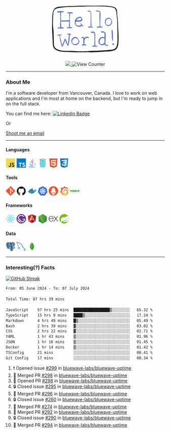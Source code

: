 <div align="center">
    <img src="./img/hello_world.webp" height="200px" width="">
    <div>
        <a href="https://www.linkedin.com/in/ajhollid">
            <img src="https://img.shields.io/badge/LinkedIn-blue"/>
        </a>
        <img src="https://komarev.com/ghpvc/?username=ajhollid&color=yellow" alt="View Counter">
    </div>
</div>

---

### About Me

I'm a software developer from Vancouver, Canada. I love to work on web applications and I'm most at home on the backend, but I'm ready to jump in on the full stack.

You can find me here: [![Linkedin Badge](https://img.shields.io/badge/-ajhollid-blue?style=flat&logo=Linkedin&logoColor=white)](https://www.linkedin.com/in/ajhollid)

Or

[Shoot me an email](mailto:ajhollid@gmail.com)

---

#### Languages

<div>
    <img src="./img/devicons/javascript-original.svg" width=30 height=30 alt="JavaScript">
    <img src="/img/devicons/typescript-original.svg" width=30 height=30 alt="TypeScript">
    <img src="./img/devicons/java-original.svg" width=30 height=30 alt="Java">
    <img src="./img/devicons/go-original.svg" width=30 height=30 alt="Golang">
    <img src="./img/devicons/html5-original.svg" width=30 height=30 alt="HTML 5">
    <img src="./img/devicons/css3-original.svg" width=30 height=30 alt="CSS 3">
</div>

#### Tools

<div>
    <img src="./img/devicons/git-original.svg" width=30 height=30 alt="Git">
    <img src="./img/devicons/github-original.svg" width=30 height=30 alt="Github">
    <img src="./img/devicons/docker-original.svg" width=30 
    height=30 alt="Docker">
    <img src="./img/devicons/kubernetes-original.svg" width=30 height=30 alt="K8">
    <img src="./img/devicons/prometheus-original.svg" width=30 height=30 alt="Prometheus">
    <img src="./img/devicons/grafana-original.svg" width=30 height=30 alt="Grafana">
    <img src="./img/devicons/nginx-original.svg" width=30 height=30 alt="Nginx">
</div>

#### Frameworks

<div>
    <img src="./img/devicons/react-original.svg" width=30 height=30 alt="React">
    <img src="./img/devicons/gatsby-original.svg" width=30 height=30 alt="Gatsby">
    <img src="./img/devicons/angularjs-original.svg" width=30 height=30 alt="AngularJS">
    <img src="./img/devicons/nodejs-original.svg" width=30 height=30 alt="NodeJS">
    <img src="./img/devicons/express-original.svg" width=30 height=30 alt="Express">
    <img src="./img/devicons/spring-original.svg" width=30 height=30 alt="Spring">
</div>

#### Data

<div>
    <img src="./img/devicons/postgresql-original.svg" width=30 height=30 alt="Postgresql">
    <img src="./img/devicons/mysql-original.svg" width=30 height=30 alt="Mysql">
    <img src="./img/devicons/mongodb-original.svg" width=30 height=30 alt="MongoDB">
</div>

---

### Interesting(?) Facts

[![GitHub Streak](http://github-readme-streak-stats.herokuapp.com?user=ajhollid)](https://git.io/streak-stats)

 <!--START_SECTION:waka-->

```txt
From: 05 June 2024 - To: 07 July 2024

Total Time: 87 hrs 39 mins

JavaScript    57 hrs 25 mins  ████████████████▒░░░░░░░░   65.32 %
TypeScript    15 hrs 9 mins   ████▒░░░░░░░░░░░░░░░░░░░░   17.24 %
Markdown      4 hrs 49 mins   █▒░░░░░░░░░░░░░░░░░░░░░░░   05.49 %
Bash          2 hrs 39 mins   ▓░░░░░░░░░░░░░░░░░░░░░░░░   03.02 %
CSS           2 hrs 22 mins   ▓░░░░░░░░░░░░░░░░░░░░░░░░   02.71 %
YAML          1 hr 43 mins    ▒░░░░░░░░░░░░░░░░░░░░░░░░   01.96 %
JSON          1 hr 16 mins    ▒░░░░░░░░░░░░░░░░░░░░░░░░   01.45 %
Docker        1 hr 14 mins    ▒░░░░░░░░░░░░░░░░░░░░░░░░   01.42 %
TSConfig      21 mins         ░░░░░░░░░░░░░░░░░░░░░░░░░   00.41 %
Git Config    17 mins         ░░░░░░░░░░░░░░░░░░░░░░░░░   00.34 %
```

<!--END_SECTION:waka-->


<!--START_SECTION:activity-->
1. ❗ Opened issue [#299](https://github.com/bluewave-labs/bluewave-uptime/issues/299) in [bluewave-labs/bluewave-uptime](https://github.com/bluewave-labs/bluewave-uptime)
2. 🎉 Merged PR [#298](https://github.com/bluewave-labs/bluewave-uptime/pull/298) in [bluewave-labs/bluewave-uptime](https://github.com/bluewave-labs/bluewave-uptime)
3. 💪 Opened PR [#298](https://github.com/bluewave-labs/bluewave-uptime/pull/298) in [bluewave-labs/bluewave-uptime](https://github.com/bluewave-labs/bluewave-uptime)
4. 🔒 Closed issue [#295](https://github.com/bluewave-labs/bluewave-uptime/issues/295) in [bluewave-labs/bluewave-uptime](https://github.com/bluewave-labs/bluewave-uptime)
5. 🎉 Merged PR [#296](https://github.com/bluewave-labs/bluewave-uptime/pull/296) in [bluewave-labs/bluewave-uptime](https://github.com/bluewave-labs/bluewave-uptime)
6. 🔒 Closed issue [#260](https://github.com/bluewave-labs/bluewave-uptime/issues/260) in [bluewave-labs/bluewave-uptime](https://github.com/bluewave-labs/bluewave-uptime)
7. 🎉 Merged PR [#274](https://github.com/bluewave-labs/bluewave-uptime/pull/274) in [bluewave-labs/bluewave-uptime](https://github.com/bluewave-labs/bluewave-uptime)
8. 🎉 Merged PR [#292](https://github.com/bluewave-labs/bluewave-uptime/pull/292) in [bluewave-labs/bluewave-uptime](https://github.com/bluewave-labs/bluewave-uptime)
9. 🔒 Closed issue [#290](https://github.com/bluewave-labs/bluewave-uptime/issues/290) in [bluewave-labs/bluewave-uptime](https://github.com/bluewave-labs/bluewave-uptime)
10. 🎉 Merged PR [#294](https://github.com/bluewave-labs/bluewave-uptime/pull/294) in [bluewave-labs/bluewave-uptime](https://github.com/bluewave-labs/bluewave-uptime)
<!--END_SECTION:activity-->
